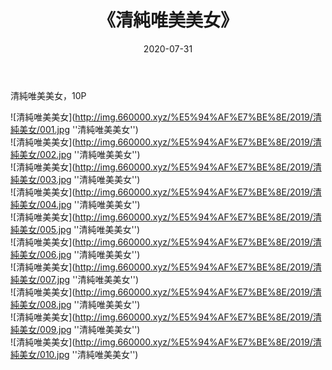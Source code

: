 ﻿---
layout: post
title:  《清純唯美美女》
date:   2020-07-31
img: http://img.660000.xyz/%E5%94%AF%E7%BE%8E/2019/清純美女/000.jpg
categories: [美女, 清纯, 唯美]
---

清純唯美美女，10P

![清純唯美美女](http://img.660000.xyz/%E5%94%AF%E7%BE%8E/2019/清純美女/001.jpg ''清純唯美美女'') <br>
![清純唯美美女](http://img.660000.xyz/%E5%94%AF%E7%BE%8E/2019/清純美女/002.jpg ''清純唯美美女'') <br>
![清純唯美美女](http://img.660000.xyz/%E5%94%AF%E7%BE%8E/2019/清純美女/003.jpg ''清純唯美美女'') <br>
![清純唯美美女](http://img.660000.xyz/%E5%94%AF%E7%BE%8E/2019/清純美女/004.jpg ''清純唯美美女'') <br>
![清純唯美美女](http://img.660000.xyz/%E5%94%AF%E7%BE%8E/2019/清純美女/005.jpg ''清純唯美美女'') <br>
![清純唯美美女](http://img.660000.xyz/%E5%94%AF%E7%BE%8E/2019/清純美女/006.jpg ''清純唯美美女'') <br>
![清純唯美美女](http://img.660000.xyz/%E5%94%AF%E7%BE%8E/2019/清純美女/007.jpg ''清純唯美美女'') <br>
![清純唯美美女](http://img.660000.xyz/%E5%94%AF%E7%BE%8E/2019/清純美女/008.jpg ''清純唯美美女'') <br>
![清純唯美美女](http://img.660000.xyz/%E5%94%AF%E7%BE%8E/2019/清純美女/009.jpg ''清純唯美美女'') <br>
![清純唯美美女](http://img.660000.xyz/%E5%94%AF%E7%BE%8E/2019/清純美女/010.jpg ''清純唯美美女'') <br>

